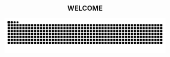 <h2 align="center">WELCOME</h2>

![](https://raw.githubusercontent.com/RYX-3212103383/snake/output/github-contribution-grid-snake.svg)
